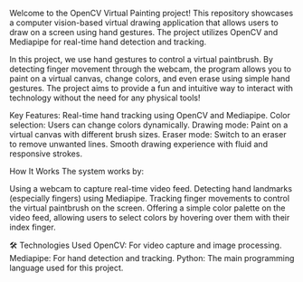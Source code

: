 Welcome to the OpenCV Virtual Painting project! This repository showcases a computer vision-based virtual drawing application that allows users to draw on a screen using hand gestures. 
The project utilizes OpenCV and Mediapipe for real-time hand detection and tracking.

In this project, we use hand gestures to control a virtual paintbrush. By detecting finger movement through the webcam, the program allows you to paint on a virtual canvas, change colors, and even erase using simple hand gestures. The project aims to provide a fun and intuitive way to interact with technology without the need for any physical tools!

Key Features:
Real-time hand tracking using OpenCV and Mediapipe.
Color selection: Users can change colors dynamically.
Drawing mode: Paint on a virtual canvas with different brush sizes.
Eraser mode: Switch to an eraser to remove unwanted lines.
Smooth drawing experience with fluid and responsive strokes.

How It Works
The system works by:

Using a webcam to capture real-time video feed.
Detecting hand landmarks (especially fingers) using Mediapipe.
Tracking finger movements to control the virtual paintbrush on the screen.
Offering a simple color palette on the video feed, allowing users to select colors by hovering over them with their index finger.


🛠️ Technologies Used
OpenCV: For video capture and image processing.
Mediapipe: For hand detection and tracking.
Python: The main programming language used for this project.
